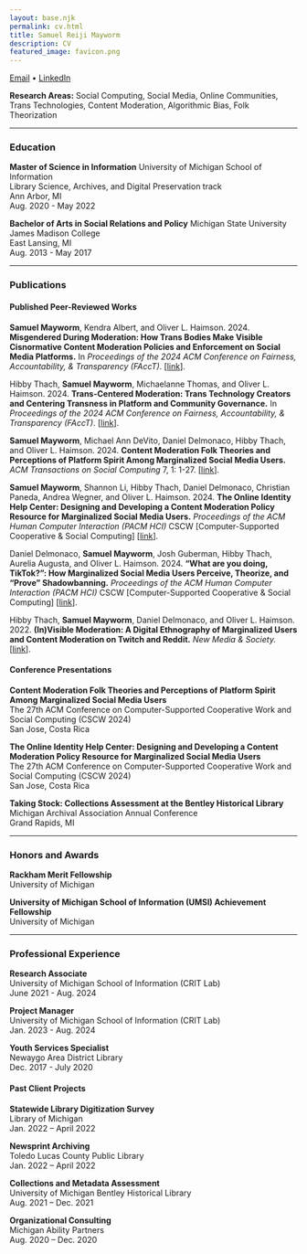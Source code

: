 ```yaml
---
layout: base.njk
permalink: cv.html
title: Samuel Reiji Mayworm
description: CV
featured_image: favicon.png
---
```

[Email](mayworms@umich.edu) • [LinkedIn](https://www.linkedin.com/in/sammayworm/)

**Research Areas:** Social Computing, Social Media, Online Communities, Trans Technologies, Content Moderation, Algorithmic Bias, Folk Theorization

---

### Education
**Master of Science in Information**
University of Michigan School of Information  
Library Science, Archives, and Digital Preservation track  
Ann Arbor, MI  
Aug. 2020 - May 2022  

**Bachelor of Arts in Social Relations and Policy**
Michigan State University  
James Madison College  
East Lansing, MI  
Aug. 2013 - May 2017  

---

### Publications
#### Published Peer-Reviewed Works
<b>Samuel Mayworm</b>, Kendra Albert, and Oliver L. Haimson. 2024. <b>Misgendered During Moderation: How Trans Bodies Make Visible Cisnormative Content Moderation Policies and Enforcement on Social Media Platforms.</b> In <i>Proceedings of the 2024 ACM Conference on Fairness, Accountability, & Transparency (FAccT)</i>. [<a href="https://doi.org/10.1145/3630106.3658907" target="_blank">link</a>].

Hibby Thach, <b>Samuel Mayworm</b>, Michaelanne Thomas, and Oliver L. Haimson. 2024. <b>Trans-Centered Moderation: Trans Technology Creators and Centering Transness in Platform and Community Governance.</b> In <i>Proceedings of the 2024 ACM Conference on Fairness, Accountability, & Transparency (FAccT)</i>. [<a href="https://doi.org/10.1145/3630106.3658909" target="_blank">link</a>].

<b>Samuel Mayworm</b>, Michael Ann DeVito, Daniel Delmonaco, Hibby Thach, and Oliver L. Haimson. 2024. <b>Content Moderation Folk Theories and Perceptions of Platform Spirit Among Marginalized Social Media Users.</b> <i>ACM Transactions on Social Computing</i> 7, 1: 1-27. [<a href="https://doi.org/10.1145/3632741" target="_blank">link</a>].

<b>Samuel Mayworm</b>, Shannon Li, Hibby Thach, Daniel Delmonaco, Christian Paneda, Andrea Wegner, and Oliver L. Haimson. 2024. <b>The Online Identity Help Center: Designing and Developing a Content Moderation Policy Resource for Marginalized Social Media Users.</b> <i>Proceedings of the ACM Human Computer Interaction (PACM HCI)</i> CSCW [Computer-Supported Cooperative & Social Computing] [<a href="https://doi.org/10.1145/3637406" target="_blank">link</a>].

Daniel Delmonaco, <b>Samuel Mayworm</b>, Josh Guberman, Hibby Thach, Aurelia Augusta, and Oliver L. Haimson. 2024. <b>“What are you doing, TikTok?”: How Marginalized Social Media Users Perceive, Theorize, and “Prove” Shadowbanning.</b> <i>Proceedings of the ACM Human Computer Interaction (PACM HCI)</i> CSCW [Computer-Supported Cooperative & Social Computing] [<a href="https://doi.org/10.1145/3637431" target="_blank">link</a>].

Hibby Thach, <b>Samuel Mayworm</b>, Daniel Delmonaco, and Oliver L. Haimson. 2022. <b>(In)Visible Moderation: A Digital Ethnography of Marginalized Users and Content Moderation on Twitch and Reddit.</b> <i>New Media & Society.</i> [<a href="https://doi.org/10.1177/14614448221109804" target="_blank">link</a>].
      
#### Conference Presentations
**Content Moderation Folk Theories and Perceptions of Platform Spirit Among Marginalized Social Media Users**  
The 27th ACM Conference on Computer-Supported Cooperative Work and Social Computing (CSCW 2024)  
San Jose, Costa Rica

**The Online Identity Help Center: Designing and Developing a Content Moderation Policy Resource for Marginalized Social Media Users**  
The 27th ACM Conference on Computer-Supported Cooperative Work and Social Computing (CSCW 2024)  
San Jose, Costa Rica

**Taking Stock: Collections Assessment at the Bentley Historical Library**  
Michigan Archival Association Annual Conference  
Grand Rapids, MI 

---

### Honors and Awards
**Rackham Merit Fellowship**  
University of Michigan

**University of Michigan School of Information (UMSI) Achievement Fellowship**  
University of Michigan

---

### Professional Experience
**Research Associate**  
University of Michigan School of Information (CRIT Lab)  
June 2021 - Aug. 2024

**Project Manager**  
University of Michigan School of Information (CRIT Lab)  
Jan. 2023 - Aug. 2024

**Youth Services Specialist**  
Newaygo Area District Library  
Dec. 2017 - July 2020

#### Past Client Projects
**Statewide Library Digitization Survey**  
Library of Michigan  
Jan. 2022 – April 2022

**Newsprint Archiving**  
Toledo Lucas County Public Library  
Jan. 2022 – April 2022

**Collections and Metadata Assessment**  
University of Michigan Bentley Historical Library  
Aug. 2021 – Dec. 2021

**Organizational Consulting**  
Michigan Ability Partners  
Aug. 2020 – Dec. 2020